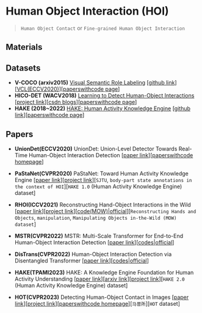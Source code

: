 # Human Object Interaction (HOI)
> `Human Object Contact` or `Fine-grained Human Object Interaction`

## Materials

## Datasets

* **V-COCO (arxiv2015)** [Visual Semantic Role Labeling](https://arxiv.org/abs/1505.04474) [[github link](https://github.com/s-gupta/v-coco)][[VCL(ECCV2020)](https://arxiv.org/abs/2007.12407)][[paperswithcode page](https://paperswithcode.com/dataset/v-coco)]
* **HICO-DET (WACV2018)** [Learning to Detect Human-Object Interactions](https://ieeexplore.ieee.org/abstract/document/8354152) [[project link](http://www-personal.umich.edu/~ywchao/hico/)][[csdn blogs](https://blog.csdn.net/irving512/article/details/115122416)][[paperswithcode page](https://paperswithcode.com/dataset/hico-det)]
* **HAKE (2018~2022)** [HAKE: Human Activity Knowledge Engine](http://hake-mvig.cn/home/) [[github link](https://github.com/DirtyHarryLYL/HAKE)][[paperswithcode page](https://paperswithcode.com/dataset/hake-large)]

## Papers

* **UnionDet(ECCV2020)** UnionDet: Union-Level Detector Towards Real-Time Human-Object Interaction Detection [[paper link](https://link.springer.com/chapter/10.1007/978-3-030-58555-6_30)][[paperswithcode homepage](https://paperswithcode.com/paper/uniondet-union-level-detector-towards-real)]

* **PaStaNet(CVPR2020)** PaStaNet: Toward Human Activity Knowledge Engine [[paper link](https://openaccess.thecvf.com/content_CVPR_2020/html/Li_PaStaNet_Toward_Human_Activity_Knowledge_Engine_CVPR_2020_paper.html)][[project link](http://hake-mvig.cn/)][`SJTU`, `body-part state annotations in the context of HOI`][`HAKE 1.0` (Human Activity Knowledge Engine) dataset]

* **RHOI(ICCV2021)** Reconstructing Hand-Object Interactions in the Wild [[paper link](https://openaccess.thecvf.com/content/ICCV2021/html/Cao_Reconstructing_Hand-Object_Interactions_in_the_Wild_ICCV_2021_paper.html)][[project link](https://people.eecs.berkeley.edu/~zhecao/rhoi)][[code(MOW)|official](https://github.com/ZheC/MOW)][`Reconstructing Hands and Objects`, `manipulation`, `Manipulating Objects in-the-Wild (MOW) dataset`]

* **MSTR(CVPR2022)** MSTR: Multi-Scale Transformer for End-to-End Human-Object Interaction Detection [[paper link](https://openaccess.thecvf.com/content/CVPR2022/html/Kim_MSTR_Multi-Scale_Transformer_for_End-to-End_Human-Object_Interaction_Detection_CVPR_2022_paper.html)][[codes|official]()]

* **DisTrans(CVPR2022)** Human-Object Interaction Detection via Disentangled Transformer [[paper link](https://openaccess.thecvf.com/content/CVPR2022/html/Zhou_Human-Object_Interaction_Detection_via_Disentangled_Transformer_CVPR_2022_paper.html)][[codes|official]()]

* **HAKE(TPAMI2023)** HAKE: A Knowledge Engine Foundation for Human Activity Understanding [[paper link](https://ieeexplore.ieee.org/abstract/document/10002711)][[arxiv link](https://arxiv.org/abs/2202.06851)][[project link](http://hake-mvig.cn/)][`HAKE 2.0` (Human Activity Knowledge Engine) dataset]

* **HOT(CVPR2023)** Detecting Human-Object Contact in Images [[paper link](https://arxiv.org/abs/2303.03373)][[project link](https://hot.is.tue.mpg.de/)][[paperswithcode homepage](https://paperswithcode.com/paper/detecting-human-object-contact-in-images)][`马普所`][`HOT` dataset]

